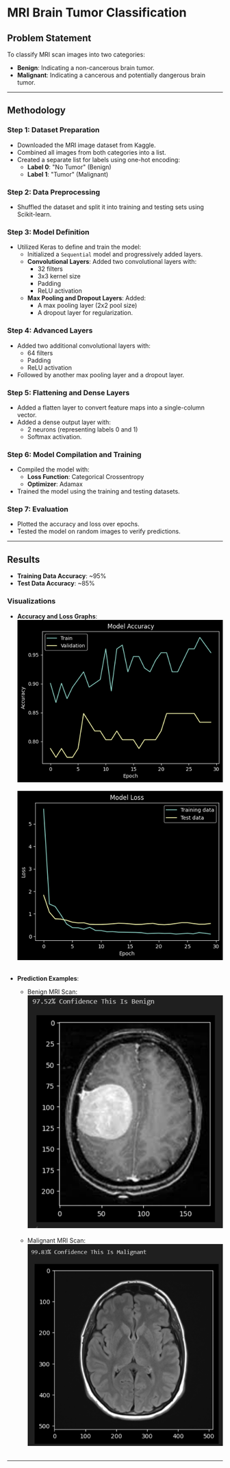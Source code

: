 # MRI Brain Tumor Classification

## **Problem Statement**
To classify MRI scan images into two categories:
- **Benign**: Indicating a non-cancerous brain tumor.
- **Malignant**: Indicating a cancerous and potentially dangerous brain tumor.

---

## **Methodology**

### **Step 1: Dataset Preparation**
- Downloaded the MRI image dataset from Kaggle.
- Combined all images from both categories into a list.
- Created a separate list for labels using one-hot encoding:
  - **Label 0**: "No Tumor" (Benign)
  - **Label 1**: "Tumor" (Malignant)

### **Step 2: Data Preprocessing**
- Shuffled the dataset and split it into training and testing sets using Scikit-learn.

### **Step 3: Model Definition**
- Utilized Keras to define and train the model:
  - Initialized a `Sequential` model and progressively added layers.
  - **Convolutional Layers**: Added two convolutional layers with:
    - 32 filters
    - 3x3 kernel size
    - Padding
    - ReLU activation
  - **Max Pooling and Dropout Layers**: Added:
    - A max pooling layer (2x2 pool size)
    - A dropout layer for regularization.

### **Step 4: Advanced Layers**
- Added two additional convolutional layers with:
  - 64 filters
  - Padding
  - ReLU activation
- Followed by another max pooling layer and a dropout layer.

### **Step 5: Flattening and Dense Layers**
- Added a flatten layer to convert feature maps into a single-column vector.
- Added a dense output layer with:
  - 2 neurons (representing labels 0 and 1)
  - Softmax activation.

### **Step 6: Model Compilation and Training**
- Compiled the model with:
  - **Loss Function**: Categorical Crossentropy
  - **Optimizer**: Adamax
- Trained the model using the training and testing datasets.

### **Step 7: Evaluation**
- Plotted the accuracy and loss over epochs.
- Tested the model on random images to verify predictions.

---

## **Results**
- **Training Data Accuracy**: ~95%
- **Test Data Accuracy**: ~85%

### **Visualizations**
- **Accuracy and Loss Graphs**:  
  ![Accuracy Image](images/accuracy.png "Accuracy of the model")  
  <br>
  ![Loss Image](images/loss.png "Loss of the model")  
  <br>

- **Prediction Examples**:  
  - Benign MRI Scan:  
    ![Benign Image](images/benign.png "Benign Prediction")  
    <br>
  - Malignant MRI Scan:  
    ![Malignant Image](images/malignant.png "Malignant Prediction")  
    <br>

---
